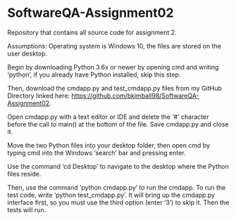 # SoftwareQA-Assignment02
Repository that contains all source code for assignment 2.

Assumptions: Operating system is Windows 10, the files are stored on the user desktop.

Begin by downloading Python 3.6x or newer by opening cmd and writing ‘python’, if you already have Python installed, skip this step.

Then, download the cmdapp.py and test_cmdapp.py files from my GitHub Directory linked here: https://github.com/bkimball98/SoftwareQA-Assignment02. 

Open cmdapp.py with a text editor or IDE and delete the ‘#’ character before the call to main() at the bottom of the file. Save cmdapp.py and close it.

Move the two Python files into your desktop folder, then open cmd by typing cmd into the Windows ‘search’ bar and pressing enter. 

Use the command ‘cd Desktop’ to navigate to the desktop where the Python files reside. 

Then, use the command ‘python cmdapp.py’ to run the cmdapp. To run the test code, write ‘python test_cmdapp.py’.  It will bring up the cmdapp.py interface first, so you must use the third option (enter ‘3’) to skip it. Then the tests will run. 
